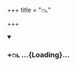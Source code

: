 +++
title = "೧೬"

+++

<div class="js_include" includetitle="true" newlevelforh1="3" unfilled url="/mahAbhAratam/kAvyam/bhAShAntaram/kn/kumAra-vyAsa-bhArata/vishvAsa-prastuti/09_shalya/16/_index.md">
<details open><summary><h3>+೧೬ ...{Loading}...</h3></summary>
</details>
</div>